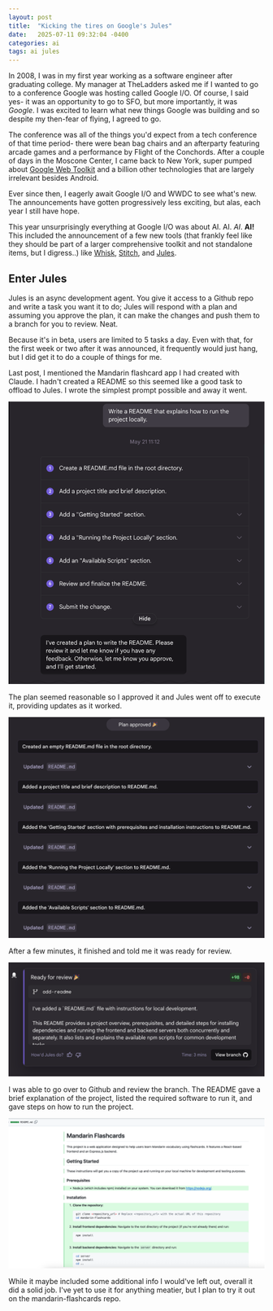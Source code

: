 ```yaml
---
layout: post
title:  "Kicking the tires on Google's Jules"
date:   2025-07-11 09:32:04 -0400
categories: ai
tags: ai jules
---
```

In 2008, I was in my first year working as a software engineer after graduating college. My manager at TheLadders asked me if I wanted to go to a conference Google was hosting called Google I/O. Of course, I said yes- it was an opportunity to go to SFO, but more importantly, it was _Google_. I was excited to learn what new things Google was building and so despite my then-fear of flying, I agreed to go.

The conference was all of the things you'd expect from a tech conference of that time period- there were bean bag chairs and an afterparty featuring arcade games and a performance by Flight of the Conchords. After a couple of days in the Moscone Center, I came back to New York, super pumped about [Google Web Toolkit](https://www.gwtproject.org/) and a billion other technologies that are largely irrelevant besides Android.

Ever since then, I eagerly await Google I/O and WWDC to see what's new. The announcements have gotten progressively less exciting, but alas, each year I still have hope.

This year unsurprisingly everything at Google I/O was about AI. AI. *AI*. **AI!** This included the announcement of a few new tools (that frankly feel like they should be part of a larger comprehensive toolkit and not standalone items, but I digress..) like [Whisk](https://labs.google/fx/tools/whisk), [Stitch](https://stitch.withgoogle.com/), and [Jules](https://jules.google.com/).

## Enter Jules

Jules is an async development agent. You give it access to a Github repo and write a task you want it to do; Jules will respond with a plan and assuming you approve the plan, it can make the changes and push them to a branch for you to review. Neat.

Because it's in beta, users are limited to 5 tasks a day. Even with that, for the first week or two after it was announced, it frequently would just hang, but I did get it to do a couple of things for me.

Last post, I mentioned the Mandarin flashcard app I had created with Claude. I hadn't created a README so this seemed like a good task to offload to Jules. I wrote the simplest prompt possible and away it went. 

![Jules wrote a plan for creating a README](/assets/images/2025-07-11/jules_plan.png)

The plan seemed reasonable so I approved it and Jules went off to execute it, providing updates as it worked. 

![](/assets/images/2025-07-11/updates.png)

After a few minutes, it finished and told me it was ready for review. 

![](/assets/images/2025-07-11/ready_for_review.png)

I was able to go over to Github and review the branch. The README gave a brief explanation of the project, listed the required software to run it, and gave steps on how to run the project.

![](/assets/images/2025-07-11/github.png)

While it maybe included some additional info I would've left out, overall it did a solid job. I've yet to use it for anything meatier, but I plan to try it out on the mandarin-flashcards repo.



